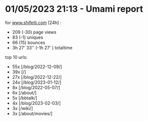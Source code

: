 # 01/05/2023 21:13 - Umami report
for www.shifeiti.com [24h] :

 - 209 (-30) page views
 - 83 (-1) uniques
 - 66 (15) bounces
 - 3h 27' 33'' (-1h 27' ) totaltime


top 10 urls:
 - 55x [/blog/2022-12-09/]
 - 39x [/]
 - 27x [/blog/2022-12-22/]
 - 24x [/blog/2023-01-12/]
 - 8x [/blog/2022-05-07/]
 - 6x [/about/]
 - 5x [/bbtalk/]
 - 4x [/blog/2023-02-03/]
 - 3x [/wiki/]
 - 3x [/about/movies/]



